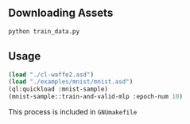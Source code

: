 
## Downloading Assets

```sh
python train_data.py
```

## Usage

```lisp
(load "./cl-waffe2.asd")
(load "./examples/mnist/mnist.asd")
(ql:quickload :mnist-sample)
(mnist-sample::train-and-valid-mlp :epoch-num 10)
```

This process is included in `GNUmakefile`
